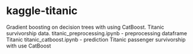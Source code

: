 # kaggle-titanic
 Gradient boosting on decision trees with using CatBoost. Titanic survivorship data.
titanic_preprocessing.ipynb - preprocessing dataframe Titanic
titanic_catboost.ipynb - prediction Titanic passenger survivorship with use CatBoost
